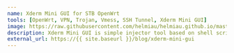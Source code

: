 ```yaml
---
name: Xderm Mini GUI for STB OpenWrt
tools: [OpenWrt, VPN, Trojan, Vmess, SSH Tunnel, Xderm Mini GUI]
image: https://raw.githubusercontent.com/helmiau/helmiau.github.io/master/images/xderm.png
description: Xderm Mini GUI is simple injector tool based on shell script and python commands for STB OpenWrt by @ryanfauzi1 which help you to inject your OpenWrt connection using VPN (SSH/Trojan/Vmess).
external_url: https://{{ site.baseurl }}/blog/xderm-mini-gui
---
```

